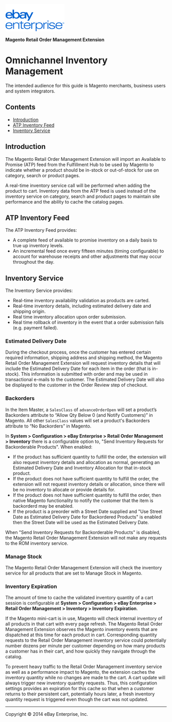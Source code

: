 ![ebay logo](/docs/static/logo-vert.png)

**Magento Retail Order Management Extension**
# Omnichannel Inventory Management

The intended audience for this guide is Magento merchants, business users and system integrators.

## Contents

- [Introduction](#introduction)
- [ATP Inventory Feed](#atp-inventory-feed)
- [Inventory Service](#inventory-service)

## Introduction

The Magento Retail Order Management Extension will import an Available to Promise (ATP) feed from the Fulfillment Hub to be used by Magento to indicate whether a product should be in-stock or out-of-stock for use on category, search or product pages. 

A real-time inventory service call will be performed when adding the product to cart. Inventory data from the ATP feed is used instead of the inventory service on category, search and product pages to maintain site performance and the ability to cache the catalog pages.

## ATP Inventory Feed

The ATP Inventory Feed provides:

- A complete feed of available to promise inventory on a daily basis to true up inventory levels.
- An incremental feed once every fifteen minutes (timing configurable) to account for warehouse receipts and other adjustments that may occur throughout the day.

## Inventory Service

The Inventory Service provides:

- Real-time inventory availability validation as products are carted. 
- Real-time inventory details, including estimated delivery date and shipping origin.
- Real time inventory allocation upon order submission.
- Real time rollback of inventory in the event that a order submission fails (e.g. payment failed).

### Estimated Delivery Date

During the checkout process, once the customer has entered certain required information, shipping address and shipping method, the Magento Retail Order Management Extension will request inventory details that will include the Estimated Delivery Date for each item in the order (that is in-stock). This information is submitted with order and may be used in transactional e-mails to the customer. The Estimated Delivery Date will also be displayed to the customer in the Order Review step of checkout.

### Backorders

In the Item Master, a `SalesClass` of `advanceOrderOpen` will set a product’s Backorders attribute to “Allow Qty Below 0 (and Notify Customers)” in Magento. All other `SalesClass` values will set a product's Backorders attribute to “No Backorders” in Magento.

In **System > Configuration > eBay Enterprise > Retail Order Management > Inventory** there is a configurable option to, "Send Inventory Requests for Backorderable Products". When enabled:

- If the product has sufficient quantity to fulfill the order, the extension will also request inventory details and allocation as normal, generating an Estimated Delivery Date and Inventory Allocation for that in-stock product.
- If the product does not have sufficient quantity to fulfill the order, the extension will not request inventory details or allocation, since there will be no inventory to allocate or provide details for.
- If the product does not have sufficient quantity to fulfill the order, then native Magento functionality to notify the customer that the item is backorderd may be enabled.
- If the product is a preorder with a Street Date supplied and "Use Street Date as Estimated Delivery Date for Backordered Products" is enabled then the Street Date will be used as the Estimated Delivery Date.

When "Send Inventory Requests for Backorderable Products" is disabled, the Magento Retail Order Management Extension will not make any requests to the ROM inventory service.

### Manage Stock

The Magento Retail Order Management Extension will check the inventory service for all products that are set to Manage Stock in Magento.

### Inventory Expiration

The amount of time to cache the validated inventory quantity of a cart session is configurable at **System > Configuration > eBay Enterprise > Retail Order Management > Inventory > Inventory Expiration**.

If the Magento mini-cart is in use, Magento will check internal inventory of all products in that cart with every page refresh. The Magento Retail Order Management Extension observes the Magento inventory events that are dispatched at this time for each product in cart. Corresponding quantity requests to the Retail Order Management inventory service could potentially number dozens per minute per customer depending on how many products a customer has in their cart, and how quickly they navigate through the catalog.

To prevent heavy traffic to the Retail Order Management inventory service as well as a performance impact to Magento, the extension caches the inventory quantity while no changes are made to the cart. A cart update will always trigger new inventory quantity requests. Thus, this configuration settings provides an expiration for this cache so that when a customer returns to their persistent cart, potentially hours later, a fresh inventory quantity request is triggered even though the cart was not updated.

- - -
Copyright © 2014 eBay Enterprise, Inc.
